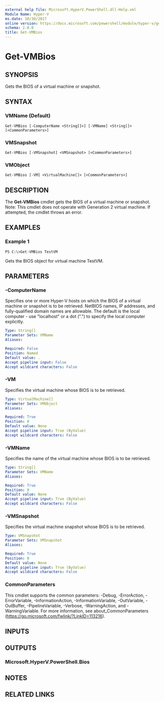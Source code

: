 ```yaml
---
external help file: Microsoft.HyperV.PowerShell.dll-Help.xml
Module Name: Hyper-V
ms.date: 10/30/2017
online version: https://docs.microsoft.com/powershell/module/hyper-v/get-vmbios?view=windowsserver2012r2-ps&wt.mc_id=ps-gethelp
schema: 2.0.0
title: Get-VMBios
---
```


# Get-VMBios

## SYNOPSIS
Gets the BIOS of a virtual machine or snapshot.

## SYNTAX

### VMName (Default)
```
Get-VMBios [-ComputerName <String[]>] [-VMName] <String[]> [<CommonParameters>]
```

### VMSnapshot
```
Get-VMBios [-VMSnapshot] <VMSnapshot> [<CommonParameters>]
```

### VMObject
```
Get-VMBios [-VM] <VirtualMachine[]> [<CommonParameters>]
```

## DESCRIPTION
The **Get-VMBios** cmdlet gets the BIOS of a virtual machine or snapshot.
Note: This cmdlet does not operate with Generation 2 virtual machine.
If attempted, the cmdlet throws an error.

## EXAMPLES

### Example 1
```
PS C:\>Get-VMBios TestVM
```

Gets the BIOS object for virtual machine TestVM.

## PARAMETERS

### -ComputerName
Specifies one or more Hyper-V hosts on which the BIOS of a virtual machine or snapshot is to be retrieved.
NetBIOS names, IP addresses, and fully-qualified domain names are allowable.
The default is the local computer - use "localhost" or a dot (".") to specify the local computer explicitly.

```yaml
Type: String[]
Parameter Sets: VMName
Aliases: 

Required: False
Position: Named
Default value: .
Accept pipeline input: False
Accept wildcard characters: False
```

### -VM
Specifies the virtual machine whose BIOS is to be retrieved.

```yaml
Type: VirtualMachine[]
Parameter Sets: VMObject
Aliases: 

Required: True
Position: 0
Default value: None
Accept pipeline input: True (ByValue)
Accept wildcard characters: False
```

### -VMName
Specifies the name of the virtual machine whose BIOS is to be retrieved.

```yaml
Type: String[]
Parameter Sets: VMName
Aliases: 

Required: True
Position: 0
Default value: None
Accept pipeline input: True (ByValue)
Accept wildcard characters: False
```

### -VMSnapshot
Specifies the virtual machine snapshot whose BIOS is to be retrieved.

```yaml
Type: VMSnapshot
Parameter Sets: VMSnapshot
Aliases: 

Required: True
Position: 0
Default value: None
Accept pipeline input: True (ByValue)
Accept wildcard characters: False
```

### CommonParameters
This cmdlet supports the common parameters: -Debug, -ErrorAction, -ErrorVariable, -InformationAction, -InformationVariable, -OutVariable, -OutBuffer, -PipelineVariable, -Verbose, -WarningAction, and -WarningVariable. For more information, see about_CommonParameters (https://go.microsoft.com/fwlink/?LinkID=113216).

## INPUTS

## OUTPUTS

### Microsoft.HyperV.PowerShell.Bios

## NOTES

## RELATED LINKS

